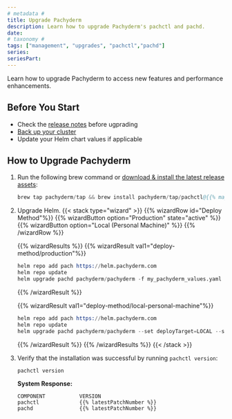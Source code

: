```yaml
---
# metadata # 
title: Upgrade Pachyderm
description: Learn how to upgrade Pachyderm's pachctl and pachd. 
date: 
# taxonomy #
tags: ["management", "upgrades", "pachctl","pachd"]
series:
seriesPart:
---
```


Learn how to upgrade Pachyderm to access new features and performance enhancements.

## Before You Start 

- Check the [release notes](https://github.com/pachyderm/pachyderm/blob/master/CHANGELOG.md) before ugprading
- [Back up your cluster](../backup-restore/) 
- Update your Helm chart values if applicable



## How to Upgrade Pachyderm 

1. Run the following brew command or [download & install the latest release assets](https://github.com/pachyderm/pachyderm/releases/latest):
   ```s  
   brew tap pachyderm/tap && brew install pachyderm/tap/pachctl@{{% majorMinorNumber %}}  
   ```  
2. Upgrade Helm.
   {{< stack type="wizard" >}}
   {{% wizardRow id="Deploy Method"%}}
   {{% wizardButton option="Production" state="active" %}}
   {{% wizardButton option="Local (Personal Machine)" %}} 
   {{% /wizardRow %}}

   {{% wizardResults %}} 
   {{% wizardResult val1="deploy-method/production"%}}
   ```s
   helm repo add pach https://helm.pachyderm.com
   helm repo update
   helm upgrade pachd pachyderm/pachyderm -f my_pachyderm_values.yaml pach/pachyderm --version <your_chart_version> --set proxy.enabled=true --set proxy.service.type=LoadBalancer 
   ```
   {{% /wizardResult %}}

   {{% wizardResult val1="deploy-method/local-personal-machine"%}}
   ```s
   helm repo add pach https://helm.pachyderm.com
   helm repo update
   helm upgrade pachd pachyderm/pachyderm --set deployTarget=LOCAL --set proxy.enabled=true --set proxy.service.type=LoadBalancer 
   ```
   {{% /wizardResult %}} 
   {{% /wizardResults %}} 
   {{< /stack >}}
3. Verify that the installation was successful by running `pachctl version`:  
  
   ```s  
   pachctl version 
   ```  

   **System Response:**  

   ```
   COMPONENT           VERSION  
   pachctl             {{% latestPatchNumber %}} 
   pachd               {{% latestPatchNumber %}} 
   ```  